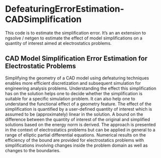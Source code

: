 # DefeaturingErrorEstimation-CADSimplification
This code is to estimate the simplification error. It’s an an extension to ngsolve / netgen to estimate the effect of model simplifications on a quantity of interest aimed at electrostatics problems.

## CAD Model Simplification Error Estimation for Electrostatic Problems
Simplifying the geometry of a CAD model using defeaturing techniques enables more efficient discretization and subsequent simulation for engineering analysis problems. Understanding the effect this simplification has on the solution helps one to decide whether the simplification is suitable for a specific simulation problem. It can also help one to understand the functional effect of a geometry feature. The effect of the simplification is quantified by a user-defined quantity of interest which is assumed to be (approximately) linear in the solution. A bound on the difference between the quantity of interest of the original and simplified solutions based on the energy norm is derived. The approach is presented in the context of electrostatics problems but can be applied in general to a range of elliptic partial differential equations. Numerical results on the efficiency of the bound are provided for electrostatics problems with simplifications involving changes inside the problem domain as well as changes to the boundaries.
